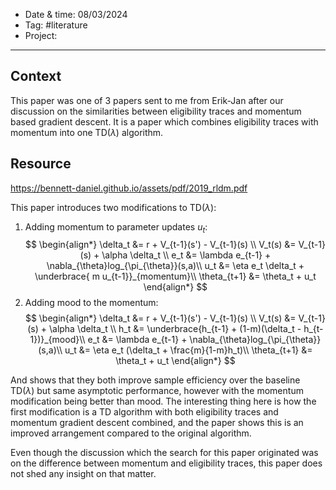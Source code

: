 
- Date & time: 08/03/2024
- Tag: #literature
- Project:

---

## Context

This paper was one of 3 papers sent to me from Erik-Jan after our discussion on the similarities between eligibility traces and momentum based gradient descent. It is a paper which combines eligibility traces with momentum into one TD($\lambda$) algorithm. 


## Resource 

https://bennett-daniel.github.io/assets/pdf/2019_rldm.pdf

This paper introduces two modifications to TD($\lambda$):
1. Adding momentum to parameter updates $u_t$:
   $$
	\begin{align*}
		\delta_t &= r + V_{t-1}(s') - V_{t-1}(s) \\
		V_t(s) &= V_{t-1}(s) + \alpha \delta_t \\
		e_t &= \lambda e_{t-1} + \nabla_{\theta}log_{\pi_{\theta}}(s,a)\\
		u_t &= \eta e_t \delta_t + \underbrace{ m u_{t-1}}_{momentum}\\
		\theta_{t+1} &= \theta_t + u_t 
	\end{align*}
  $$
2. Adding mood to the momentum:
   $$
	\begin{align*}
		\delta_t &= r + V_{t-1}(s') - V_{t-1}(s) \\
		V_t(s) &= V_{t-1}(s) + \alpha \delta_t \\
		h_t &= \underbrace{h_{t-1} + (1-m)(\delta_t - h_{t-1})}_{mood}\\
		e_t &= \lambda e_{t-1} + \nabla_{\theta}log_{\pi_{\theta}}(s,a)\\
		u_t &= \eta e_t (\delta_t + \frac{m}{1-m}h_t)\\
		\theta_{t+1} &= \theta_t + u_t 
	\end{align*}
  $$

And shows that they both improve sample efficiency over the baseline TD($\lambda$) but same asymptotic performance, however with the momentum modification being better than mood. 
The interesting thing here is how the first modification is a TD algorithm with both eligibility traces and momentum gradient descent combined, and the paper shows this is an improved arrangement compared to the original algorithm. 

Even though the discussion which the search for this paper originated was on the difference between momentum and eligibility traces, this paper does not shed any insight on that matter.
